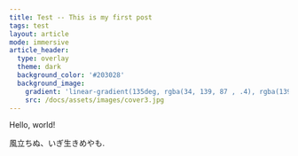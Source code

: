 ```yaml
---
title: Test -- This is my first post
tags: test
layout: article
mode: immersive
article_header:
  type: overlay
  theme: dark
  background_color: '#203028'
  background_image:
    gradient: 'linear-gradient(135deg, rgba(34, 139, 87 , .4), rgba(139, 34, 139, .4))'
    src: /docs/assets/images/cover3.jpg
---
```


Hello, world!

風立ちぬ、いぎ生きめやも.
